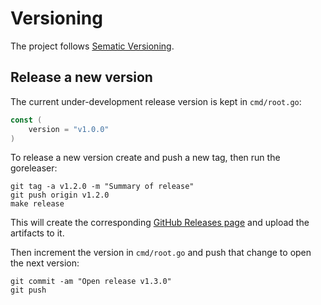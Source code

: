 # Versioning

The project follows [Sematic Versioning](https://semver.org/).

## Release a new version

The current under-development release version is kept in
`cmd/root.go`:

```go
const (
    version = "v1.0.0"
)
```

To release a new version create and push a new tag, then run the goreleaser:

```shell
git tag -a v1.2.0 -m "Summary of release"
git push origin v1.2.0
make release
```

This will create the corresponding
[GitHub Releases page](https://github.com/powersj/imgchroot/releases/) and
upload the artifacts to it.

Then increment the version in `cmd/root.go` and push that
change to open the next version:

```shell
git commit -am "Open release v1.3.0"
git push
```
